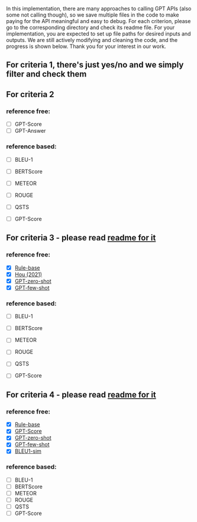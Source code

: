 
In this implementation, there are many approaches to calling GPT APIs (also some not calling though), so we save multiple files in the code to make paying for the API meaningful and easy to debug. For each criterion, please go to the corresponding directory and check its readme file. For your implementation, you are expected to set up file paths for desired inputs and outputs. We are still actively modifying and cleaning the code, and the progress is shown below. Thank you for your interest in our work.

## For criteria 1, there's just yes/no and we simply filter and check them

## For criteria 2

### reference free:
- [ ] GPT-Score
- [ ] GPT-Answer
### reference based:
- [ ] BLEU-1
- [ ] BERTScore
- [ ] METEOR
- [ ] ROUGE
- [ ] QSTS
- [ ] GPT-Score


## For criteria 3 - please read [readme for it](criteria3_giveness/readme.md)

### reference free:
- [x] [Rule-base](criteria3_giveness/rule-base)
- [x] [Hou (2021)](criteria3_giveness/Entity-classify)
- [x] [GPT-zero-shot](criteria3_giveness/gpt-base) 
- [x] [GPT-few-shot](criteria3_giveness/gpt-base) 

### reference based:
- [ ] BLEU-1
- [ ] BERTScore
- [ ] METEOR
- [ ] ROUGE
- [ ] QSTS
- [ ] GPT-Score


## For criteria 4 - please read [readme for it](criteria4_anchor_relevence/readme.md)

### reference free:
- [x] [Rule-base](criteria4_anchor_relevence/rule-base)
- [x] [GPT-Score](criteria4_anchor_relevence/gpt-score-base)
- [x] [GPT-zero-shot](criteria4_anchor_relevence/gpt-base) 
- [x] [GPT-few-shot](criteria4_anchor_relevence/gpt-base) 
- [x] [BLEU1-sim](criteria4_anchor_relevence/bleu1-smi)

### reference based:
- [ ] BLEU-1
- [ ] BERTScore
- [ ] METEOR
- [ ] ROUGE
- [ ] QSTS
- [ ] GPT-Score
